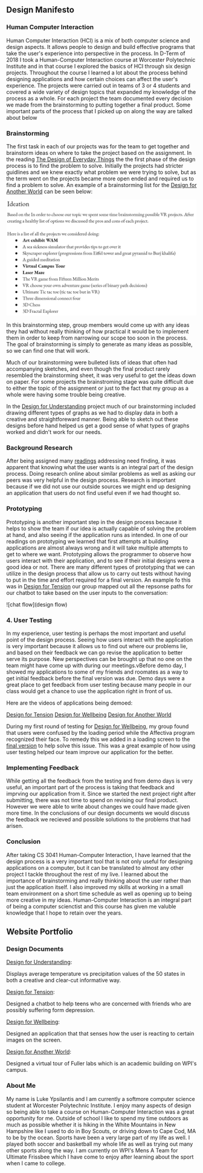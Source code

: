 ## Design Manifesto

### Human Computer Interaction

Human Computer Interaction (HCI) is a mix of both computer science and design aspects. It allows people to design and build effective programs that take the user's experience into perspective in the process. In D-Term of 2018 I took a Human-Computer Interaction course at Worcester Polytechnic Institute and in that course I explored the basics of HCI through six design projects.  Throughout the course I learned a lot about the process behind designing applications and how certain choices can affect the user's experience.  The projects were carried out in teams of 3 or 4 students and covered a wide variety of design topics that expanded my knowledge of the process as a whole.  For each project the team documented every decision we made from the brainstorming to putting together a final product. Some important parts of the process that I picked up on along the way are talked about below

### Brainstorming

The first task in each of our projects was for the team to get together and brainstorm ideas on where to take the project based on the assignment.  In the reading [The Design of Everyday Things](https://cs3041-18d.github.io/docs/reading/DesignThinking_DonNorman.pdf) the the first phase of the design process is to find the problem to solve. Initially the projects had stricter guidlines and we knew exactly what problem we were trying to solve, but as the term went on the projects became more open ended and required us to find a problem to solve. An example of a brainstorming list for the [Design for Another World](https://medium.com/@lukeypsilantis/design-for-another-world-6487db2ae039) can be seen below:

![brainstorming](https://github.com/Yippa11/HCI-Final-Project/blob/master/brainstorming-image.JPG)

In this brainstorming step, group members would come up with any ideas they had without really thinking of how practical it would be to implement them in order to keep from narrowing our scope too soon in the process. The goal of brainstorming is simply to generate as many ideas as possible, so we can find one that will work.
			
Much of our brainstorming were bulleted lists of ideas that often had accompanying sketches, and even though the final product rarely resembled the brainstorming sheet, it was very useful to get the ideas down on paper.  For some projects the brainstroming stage was quite difficult due to either the topic of the assignment or just to the fact that my group as a whole were having some trouble being creative.

In the [Design for Understanding](https://medium.com/@ezhou/design-for-understanding-weather-83251b084245) project much of our brainstorming included drawing different types of graphs as we had to display data in both a creative and straightforeward manner. Being able to sketch out these designs before hand helped us get a good sense of what types of graphs worked and didn't work for our needs.

### Background Research

After being assigned many [readings](https://cs3041-18d.github.io/docs/schedule.html#tue-313--need-finding--task-analysis) addressing need finding, it was apparent that knowing what the user wants is an integral part of the design process.  Doing research online about similar problems as well as asking our peers was very helpful in the design process. Research is important because if we did not use our outside sources we might end up designing an application that users do not find useful even if we had thought so.

### Prototyping

Prototyping is another important step in the design process because it helps to show the team if our idea is actually capable of solving the problem at hand, and also seeing if the application runs as intended. In one of our readings on prototyping we learned that first attempts at building applications are almost always wrong and it will take multiple attempts to get to where we want. Prototyping allows the programmer to observe how users interact with their application, and to see if their initial designs were a good idea or not. There are many different types of prototyping that we can utilize in the design process that allow us to carry out tests without having to put in the time and effort required for a final version.  An example fo this was in [Design for Tension](https://medium.com/design-for-tension/design-for-tension-designing-a-chat-box-for-friends-of-depressed-people-4275612161d) our group mapped out all the repsonse paths for our chatbot to take based on the user inputs to the conversation:

![chat flow](design flow)

### 4. User Testing
            
In my experience, user testing is perhaps the most important and useful point of the design process. Seeing how users interact with the application is very important because it allows us to find out where our problems lie, and based on their feedback we can go revise the application to better serve its purpose. New perspectives can be brought up that no one on the team might have come up with during our meetings.vBefore demo day, I showed my applications to some of my friends and roomates as a way to get initial feedback before the final version was due. Demo days were a great place to get feedback from user testing because many people in our class would get a chance to use the application right in front of us.
			
Here are the videos of applications being demoed:
							
[Design for Tension](https://youtu.be/zDlTJC17kok)
[Design for Wellbeing](https://youtu.be/4DVgaUKoh4s)
[Design for Another World](https://youtu.be/tBPXYpVD_qk)
			
During my first round of testing for [Design for Wellbeing](https://medium.com/@hayley.boigenzahn/design-for-wellbeing-394db54501da), my group found that users were confused by the loading period while the Affectiva program recognized their face. To remedy this we added in a loading screen to the [final version](http://josephpetitti.com/hci-project5) to help solve this issue. This was a great example of how using user testing helped our team improve our application for the better.
			
### Implementing Feedback
			
While getting all the feedback from the testing and from demo days is very useful, an important part of the process is taking that feedback and imprving our application from it. Since we started the next project right after submitting, there was not time to spend on revising our final product. However we were able to write about changes we could have made given more time.  In the conclusions of our design documents we would discuss the feedback we recieved and possible solutions to the problems that had arisen.

### Conclusion

After taking CS 3041 Human-Computer Interaction, I have learned that the design process is a very important tool that is not only useful for designing applications on a computer, but it can be translated to almost any other project I tackle throughout the rest of my live. I learned about the importance of brainstorming and really thinking about the user rather than just the application itself. I also improved my skills at working in a small team environment on a short time schedule as well as opening up to being more creative in my ideas. Human-Computer Interaction is an integral part of being a computer scienctist and this course has given me valuble knowledge that I hope to retain over the years.

## Website Portfolio
							
### Design Documents


[Design for Understanding](https://medium.com/@ezhou/design-for-understanding-weather-83251b084245): 

Displays average temperature vs precipitation values of the 50 states in both a creative and clear-cut informative way.
							
[Design for Tension](https://medium.com/design-for-tension/design-for-tension-designing-a-chat-box-for-friends-of-depressed-people-4275612161d):

Designed a chatbot to help teens who are concerned with friends who are possibly suffering form depression.
			
[Design for Wellbeing](https://medium.com/@hayley.boigenzahn/design-for-wellbeing-394db54501da):

Designed an application that that senses how the user is reacting to certain images on the screen.
							
[Design for Another World](https://medium.com/@lukeypsilantis/design-for-another-world-6487db2ae039):

Designed a virtual tour of Fuller labs which is an academic building on WPI's campus.

### About Me

My name is Luke Ypsilantis and I am currently a softmore computer science student at Worcester Polytechnic Institute. I enjoy many aspects of design so being able to take a course on Human-Computer Interaction was a great opportunity for me. Outside of school I like to spend my time outdoors as much as possible whether it is hiking in the White Mountains in New Hampshire like I used to do in Boy Scouts, or driving down to Cape Cod, MA to be by the ocean. Sports have been a very large part of my life as well. I played both soccer and basketball my whole life as well as trying out many other sports along the way.  I am currently on WPI's Mens A Team for Ultimate Frissbee which I have come to enjoy after learning about the sport when I came to college.

